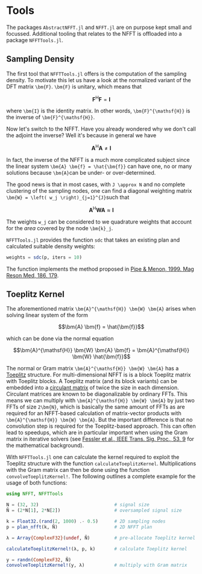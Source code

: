 # Tools

The packages `AbstractNFFT.jl` and `NFFT.jl` are on purpose kept small and focussed. Additional tooling that relates to the NFFT is offloaded into a package `NFFTTools.jl`. 

## Sampling Density

The first tool that `NFFTTools.jl` offers is the computation of the sampling density. To motivate this let us have a look at the normalized variant of the DFT matrix ``\bm{F}``. ``\bm{F}`` is unitary, which
means that
```math
 \bm{F}^{\mathsf{H}} \bm{F} = \bm{I} 
```
where ``\bm{I}`` is the identity matrix. In other words, ``\bm{F}^{\mathsf{H}}`` is the inverse of ``\bm{F}^{\mathsf{H}}``.

Now let's switch to the NFFT. Have you already wondered why we don't call the adjoint the inverse? Well it's because in general we have
```math
 \bm{A}^{\mathsf{H}} \bm{A} \neq \bm{I} 
```
In fact, the inverse of the NFFT is a much more complicated subject since the linear system ``\bm{A} \bm{f} = \hat{\bm{f}}`` can have one, no or many solutions because ``\bm{A}``can be under- or over-determined.

The good news is that in most cases, with ``J \approx N`` and no complete clustering of the sampling nodes, one can find a diagonal weighting matrix ``\bm{W} = \left( w_j \right)_{j=1}^{J}``such that
```math
 \bm{A}^{\mathsf{H}} \bm{W} \bm{A} \approx \bm{I} 
```
The weights ``w_j`` can be considered to we quadrature weights that account for the *area* covered by the node ``\bm{k}_j``. 

`NFFTTools.jl` provides the function `sdc` that takes an existing plan and calculated suitable density weights:
```julia
weights = sdc(p, iters = 10)
```
The function implements the method proposed in [Pipe & Menon, 1999. Mag Reson Med, 186, 179](https://doi.org/10.1002/(SICI)1522-2594(199901)41:1<179::AID-MRM25>3.0.CO;2-V).

## Toeplitz Kernel

The aforementioned matrix ``\bm{A}^{\mathsf{H}} \bm{W} \bm{A}`` arises when solving linear system of the form
```math
\bm{A} \bm{f} = \hat{\bm{f}}
```
which can be done via the normal equation
```math
\bm{A}^{\mathsf{H}} \bm{W} \bm{A} \bm{f} = \bm{A}^{\mathsf{H}} \bm{W} \hat{\bm{f}}
```
The normal or Gram matrix ``\bm{A}^{\mathsf{H}} \bm{W} \bm{A}`` has a [Toeplitz](https://en.wikipedia.org/wiki/Toeplitz_matrix) structure. For multi-dimensional NFFT is is a block Toeplitz matrix with Toeplitz blocks. A Toeplitz matrix (and its block variants) can be embedded into a [circulant matrix](https://en.wikipedia.org/wiki/Circulant_matrix) of twice the size in each dimension. Circulant matrices are known to be diagonalizable by ordinary FFTs. This means we can multiply with ``\bm{A}^{\mathsf{H}} \bm{W} \bm{A}`` by just two FFTs of size ``2\bm{N}``, which is basically the same amount of FFTs as are required for an NFFT-based calculation of matrix-vector products with ``\bm{A}^{\mathsf{H}} \bm{W} \bm{A}``. But the important difference is that no convolution step is required for the Toeplitz-based approach. This can often lead to speedups, which are in particular important when using the Gram matrix in iterative solvers  (see [Fessler et al., IEEE Trans. Sig. Proc., 53, 9](https://doi.org/10.1109/TSP.2005.853152) for the mathematical background).


With `NFFTTools.jl` one can calculate the kernel required to exploit the Toeplitz structure with the function `calculateToeplitzKernel`. Multiplications with the Gram matrix can then be done using the function `convolveToeplitzKernel!`. The following outlines a complete example for the usage of both functions:

```julia
using NFFT, NFFTTools

N = (32, 32)                            # signal size
Ñ = (2*N[1], 2*N[2])                    # oversampled signal size

k = Float32.(rand(2, 1000) .- 0.5)      # 2D sampling nodes
p = plan_nfft(k, Ñ)                     # 2D NFFT plan

λ = Array{ComplexF32}(undef, Ñ)         # pre-allocate Toeplitz kernel 

calculateToeplitzKernel!(λ, p, k)       # calculate Toeplitz kernel 

y = randn(ComplexF32, Ñ)
convolveToeplitzKernel!(y, λ)           # multiply with Gram matrix
```
